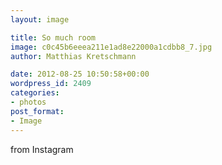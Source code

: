 ```yaml
---
layout: image

title: So much room
image: c0c45b6eeea211e1ad8e22000a1cdbb8_7.jpg
author: Matthias Kretschmann

date: 2012-08-25 10:50:58+00:00
wordpress_id: 2409
categories:
- photos
post_format:
- Image
---
```


from Instagram  


